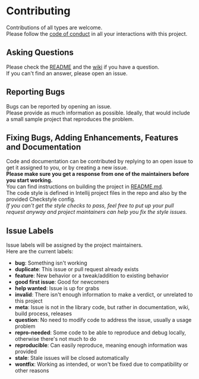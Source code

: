 # Contributing
Contributions of all types are welcome.   
Please follow the [code of conduct][1] in all your interactions with this project.

## Asking Questions
Please check the [README][2] and the [wiki][3] if you have a question.  
If you can't find an answer, please open an issue.

## Reporting Bugs
Bugs can be reported by opening an issue.  
Please provide as much information as possible. Ideally, that would include a small sample project that reproduces the problem.

## Fixing Bugs, Adding Enhancements, Features and Documentation
Code and documentation can be contributed by replying to an open issue to get it assigned to you, or by creating a new issue.  
**Please make sure you get a response from one of the maintainers before you start working.**  
You can find instructions on building the project in [README.md][2].  
The code style is defined in Intellij project files in the repo and also by the provided Checkstyle config.  
*If you can't get the style checks to pass, feel free to put up your pull request anyway and project maintainers can help you fix the style issues.*

## Issue Labels
Issue labels will be assigned by the project maintainers.  
Here are the current labels:

* **bug**: Something isn't working
* **duplicate**: This issue or pull request already exists
* **feature**: New behavior or a tweak/addition to existing behavior
* **good first issue**: Good for newcomers
* **help wanted**: Issue is up for grabs
* **invalid**: There isn't enough information to make a verdict, or unrelated to this project
* **meta**: Issue is not in the library code, but rather in documentation, wiki, build process, releases
* **question**: No need to modify code to address the issue, usually a usage problem
* **repro-needed**: Some code to be able to reproduce and debug locally, otherwise there's not much to do
* **reproducible**: Can easily reproduce, meaning enough information was provided
* **stale**: Stale issues will be closed automatically
* **wontfix**: Working as intended, or won't be fixed due to compatibility or other reasons
 
[1]: https://github.com/yevgenykuz/java-gradle-starter/blob/master/CODE_OF_CONDUCT.md
[2]: https://github.com/yevgenykuz/java-gradle-starter/blob/master/README.rst
[3]: https://github.com/yevgenykuz/java-gradle-starter/wiki
